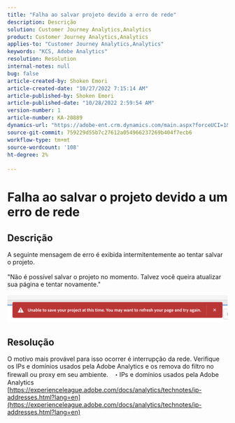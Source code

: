 ```yaml
---
title: "Falha ao salvar projeto devido a erro de rede"
description: Descrição
solution: Customer Journey Analytics,Analytics
product: Customer Journey Analytics,Analytics
applies-to: "Customer Journey Analytics,Analytics"
keywords: "KCS, Adobe Analytics"
resolution: Resolution
internal-notes: null
bug: false
article-created-by: Shoken Emori
article-created-date: "10/27/2022 7:15:14 AM"
article-published-by: Shoken Emori
article-published-date: "10/28/2022 2:59:54 AM"
version-number: 1
article-number: KA-20889
dynamics-url: "https://adobe-ent.crm.dynamics.com/main.aspx?forceUCI=1&pagetype=entityrecord&etn=knowledgearticle&id=52a3b914-c755-ed11-bba3-6045bd0065f9"
source-git-commit: 759229d55b7c27612a054966237269b404f7ecb6
workflow-type: tm+mt
source-wordcount: '108'
ht-degree: 2%

---
```


# Falha ao salvar o projeto devido a um erro de rede

## Descrição

A seguinte mensagem de erro é exibida intermitentemente ao tentar salvar o projeto.
<br> 
<br>&quot;Não é possível salvar o projeto no momento. Talvez você queira atualizar sua página e tentar novamente.&quot;<br><br>![](assets/___89bd255f-c855-ed11-bba3-6045bd0065f9___.png)

## Resolução


O motivo mais provável para isso ocorrer é interrupção da rede. Verifique os IPs e domínios usados pela Adobe Analytics e os remova do filtro no firewall ou proxy em seu ambiente.
 
・IPs e domínios usados pela Adobe Analytics
[https://experienceleague.adobe.com/docs/analytics/technotes/ip-addresses.html?lang=en](https://experienceleague.adobe.com/docs/analytics/technotes/ip-addresses.html?lang=en)
